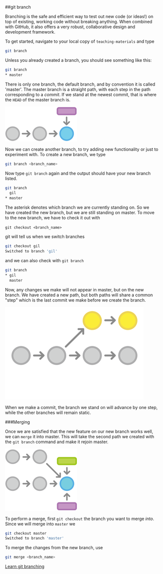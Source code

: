 ##git branch

Branching is the safe and efficient way to test out new code (or ideas!) on top of existing, working code without breaking anything.  When combined with GitHub, it also offers a very robust, collaborative design and development framework.  

To get started, navigate to your local copy of `teaching-materials` and type

```Bash
git branch
```

Unless you already created a branch, you should see something like this:

```Bash
git branch
* master
```

There is only one branch, the default branch, and by convention it is called 'master'.  The master branch is a straight path, with each step in the path corresponding to a *commit*.  If we stand at the newest commit, that is where the `HEAD` of the master branch is.  

![image](./images/git-tutorial_branching.png)

Now we can create another branch, to try adding new functionality or just to experiment with.  To create a new branch, we type
```Bash
git branch <branch_name>
```

Now type `git branch` again and the output should have your new branch listed.
```Bash
git branch
  gil
* master
```

The asterisk denotes which branch we are currently standing on.  So we have created the new branch, but we are still standing on master.  To move to the new branch, we have to check it out with

`git checkout <branch_name>`

git will tell us when we switch branches

```Bash
git checkout gil
Switched to branch 'gil'
```

and we can also check with `git branch`

```Bash
git branch
* gil
  master
```

Now, any changes we make will not appear in master, but on the new branch.  We have created a new path, but both paths will share a common "step" which is the last commit we make before we create the branch.

![image](./images/git-tutorial_branching-merging.png)

When we make a commit, the branch we stand on will advance by one step, while the other branches will remain static.  

###Merging

Once we are satisfied that the new feature on our new branch works well, we can `merge` it into master.  This will take the second path we created with the `git branch` command and make it rejoin master.

![image](./images/git-tutorial_branching-merge.png)

To perform a merge, first `git checkout` the branch you want to merge *into*.  Since we will merge into `master` we

```Bash
git checkout master
Switched to branch 'master'
```

To merge the changes from the new branch, use

```Bash
git merge <branch_name>
```

[Learn git branching](http://pcottle.github.io/learnGitBranching/)
